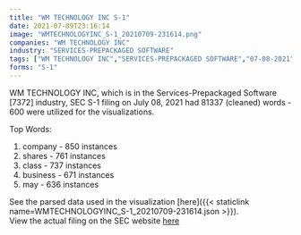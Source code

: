 ```yaml
---
title: "WM TECHNOLOGY INC S-1"
date: 2021-07-09T23:16:14
image: "WMTECHNOLOGYINC_S-1_20210709-231614.png"
companies: "WM TECHNOLOGY INC"
industry: "SERVICES-PREPACKAGED SOFTWARE"
tags: ["WM TECHNOLOGY INC","SERVICES-PREPACKAGED SOFTWARE","07-08-2021","S-1"]
forms: "S-1"
---
```

WM TECHNOLOGY INC, which is in the Services-Prepackaged Software [7372] industry, SEC S-1 filing on July 08, 2021 had 81337 (cleaned) words - 600 were utilized for the visualizations.

Top Words:
1. company - 850 instances
2. shares - 761 instances
3. class - 737 instances
4. business - 671 instances
5. may - 636 instances


See the parsed data used in the visualization [here]({{< staticlink name=WMTECHNOLOGYINC_S-1_20210709-231614.json >}}).  
View the actual filing on the SEC website [here](https://www.sec.gov/Archives/edgar/data/1779474/0001140361-21-023775.txt)